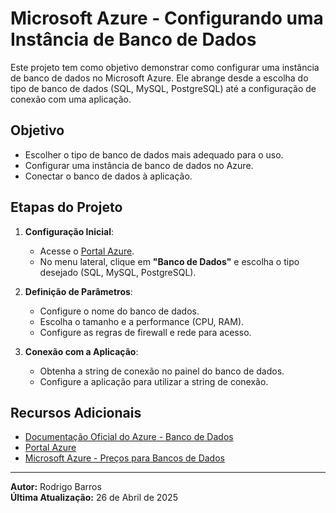 # Microsoft Azure - Configurando uma Instância de Banco de Dados

Este projeto tem como objetivo demonstrar como configurar uma instância de banco de dados no Microsoft Azure. Ele abrange desde a escolha do tipo de banco de dados (SQL, MySQL, PostgreSQL) até a configuração de conexão com uma aplicação.

## Objetivo
- Escolher o tipo de banco de dados mais adequado para o uso.
- Configurar uma instância de banco de dados no Azure.
- Conectar o banco de dados à aplicação.

## Etapas do Projeto
1. **Configuração Inicial**:
   - Acesse o [Portal Azure](https://portal.azure.com/).
   - No menu lateral, clique em **"Banco de Dados"** e escolha o tipo desejado (SQL, MySQL, PostgreSQL).

2. **Definição de Parâmetros**:
   - Configure o nome do banco de dados.
   - Escolha o tamanho e a performance (CPU, RAM).
   - Configure as regras de firewall e rede para acesso.

3. **Conexão com a Aplicação**:
   - Obtenha a string de conexão no painel do banco de dados.
   - Configure a aplicação para utilizar a string de conexão.

## Recursos Adicionais
- [Documentação Oficial do Azure - Banco de Dados](https://learn.microsoft.com/azure/)
- [Portal Azure](https://portal.azure.com/)
- [Microsoft Azure - Preços para Bancos de Dados](https://azure.microsoft.com/pricing/)

---

**Autor:** Rodrigo Barros  
**Última Atualização:** 26 de Abril de 2025

